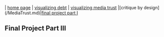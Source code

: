 | [home page](/README.md) | [visualizing debt](/GovermentDebt.md) | [visualizing media trust](/MediaTrust.md) |[critique by design] (/MediaTrust.md)|[final project part I](/part1.md)
## Final Project Part III 


